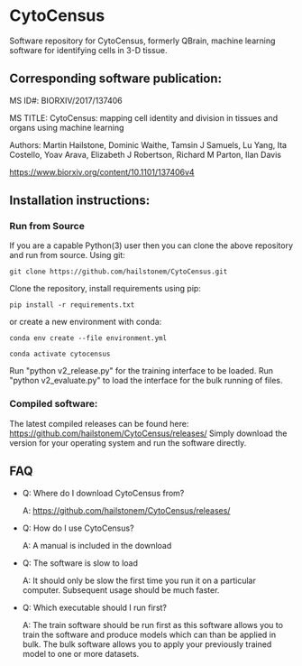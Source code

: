 # CytoCensus

Software repository for CytoCensus, formerly QBrain, machine learning software for identifying cells in 3-D tissue.


## Corresponding software publication:

MS ID#: BIORXIV/2017/137406

MS TITLE: CytoCensus: mapping cell identity and division in tissues and organs using machine learning

Authors: Martin Hailstone, Dominic Waithe, Tamsin J Samuels, Lu Yang, Ita Costello, Yoav Arava, Elizabeth J Robertson, Richard M Parton, Ilan Davis

https://www.biorxiv.org/content/10.1101/137406v4

## Installation instructions:

### Run from Source

If you are a capable Python(3) user then you can clone the above repository and run from source. Using git:

`git clone https://github.com/hailstonem/CytoCensus.git`

Clone the repository, install requirements using pip:

`pip install -r requirements.txt`

or create a new environment with conda:

`conda env create --file environment.yml`

`conda activate cytocensus`

Run "python v2_release.py" for the training interface to be loaded. Run "python v2_evaluate.py" to load the interface for the bulk running of files.


### Compiled software:

The latest compiled releases can be found here:
https://github.com/hailstonem/CytoCensus/releases/
Simply download the version for your operating system and run the software directly.

## FAQ
* Q: Where do I download CytoCensus from?

  A: https://github.com/hailstonem/CytoCensus/releases/
  
* Q: How do I use CytoCensus?

  A: A manual is included in the download
  
* Q: The software is slow to load

  A: It should only be slow the first time you run it on a particular computer. Subsequent usage should be much faster.

* Q: Which executable should I run first? 

  A: The train software should be run first as this software allows you to train the software and produce models which can than be applied in bulk. The bulk software allows you to apply your previously trained model to one or more datasets.

